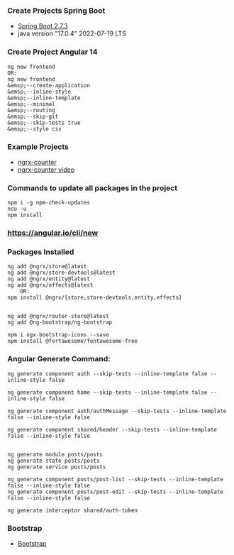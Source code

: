 ### Create Projects Spring Boot

- [Spring Boot 2.7.3](https://start.spring.io/)
- java version "17.0.4" 2022-07-19 LTS


### Create Project Angular 14
```
ng new frontend
OR:
ng new frontend 
&emsp;--create-application 
&emsp;--inline-style 
&emsp;--inline-template 
&emsp;--minimal 
&emsp;--routing 
&emsp;--skip-git 
&emsp;--skip-tests true 
&emsp;--style css
```

### Example Projects
- [ngrx-counter](https://github.com/leelanarasimha/ngrx-counter)
- [ngrx-counter video](https://www.youtube.com/watch?v=mg9PQ5SL6YI)


### Commands to update all packages in the project
```
npm i -g npm-check-updates
ncu -u
npm install
```

### https://angular.io/cli/new


### Packages Installed
```
ng add @ngrx/store@latest
ng add @ngrx/store-devtools@latest
ng add @ngrx/entity@latest
ng add @ngrx/effects@latest
	OR:
npm install @ngrx/{store,store-devtools,entity,effects}


ng add @ngrx/router-store@latest
ng add @ng-bootstrap/ng-bootstrap

npm i ngx-bootstrap-icons --save
npm install @fortawesome/fontawesome-free
```

### Angular Generate Command:
```
ng generate component auth --skip-tests --inline-template false --inline-style false

ng generate component home --skip-tests --inline-template false --inline-style false

ng generate component auth/authMessage --skip-tests --inline-template false --inline-style false

ng generate component shared/header --skip-tests --inline-template false --inline-style false


ng generate module posts/posts
ng generate state posts/posts
ng generate service posts/posts

ng generate component posts/post-list --skip-tests --inline-template false --inline-style false
ng generate component posts/post-edit --skip-tests --inline-template false --inline-style false

ng generate interceptor shared/auth-token
```

### Bootstrap
- [Bootstrap](https://getbootstrap.com/docs/5.2/examples)

		
		
		
		
		